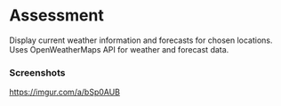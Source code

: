 # Assessment

Display current weather information and forecasts for chosen locations.
Uses OpenWeatherMaps API for weather and forecast data.

### Screenshots
https://imgur.com/a/bSp0AUB
